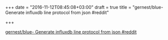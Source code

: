 +++
date = "2016-11-12T08:45:08+03:00"
draft = true
title = "gernest/blue- Generate influxdb line protocol from json  #reddit"

+++

<p><a href="https://t.co/SICm9phCfB">gernest/blue- Generate influxdb line protocol from json  #reddit</a></p>
